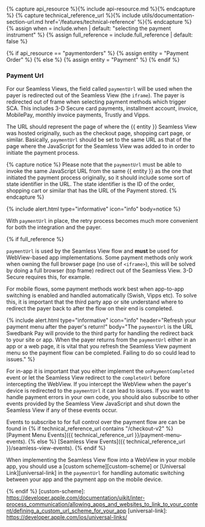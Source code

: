 {% capture api_resource %}{% include api-resource.md %}{% endcapture %}
{% capture technical_reference_url %}{% include utils/documentation-section-url.md href='/features/technical-reference' %}{% endcapture %}
{% assign when = include.when | default: "selecting the payment instrument" %}
{% assign full_reference = include.full_reference | default: false %}

{% if api_resource == "paymentorders" %}
    {% assign entity = "Payment Order" %}
{% else %}
    {% assign entity = "Payment" %}
{% endif %}

### Payment Url

For our Seamless Views, the field called `paymentUrl` will be used when the
payer is redirected out of the Seamless View (the `iframe`). The payer is
redirected out of frame when selecting payment methods which trigger SCA.
This includes 3-D Secure card payments, installment account, invoice, MobilePay,
monthly invoice payments, Trustly and Vipps.

The URL should represent the page of where the {{ entity }} Seamless View was
hosted originally, such as the checkout page, shopping cart page, or similar.
Basically, `paymentUrl` should be set to the same URL as that of the page where
the JavaScript for the Seamless View was added to in order to initiate the
payment process.

{% capture notice %}
Please note that the `paymentUrl` must be able to invoke the same JavaScript URL
from the same {{ entity }} as the one that initiated the payment process
originally, so it should include some sort of state identifier in the URL. The
state identifier is the ID of the order, shopping cart or similar that has the
URL of the Payment stored.
{% endcapture %}

{% include alert.html type="informative" icon="info" body=notice %}

With `paymentUrl` in place, the retry process becomes much more convenient for
both the integration and the payer.

{% if full_reference %}

`paymentUrl` is used by the Seamless View flow and **must** be used for
WebView-based app implementations. Some payment methods only work when
owning the full browser page (no use of `<iframe>`), this will be solved by
doing a full browser (top frame) redirect out of the Seamless View. 3-D Secure
requires this, for example.

For mobile flows, some payment methods work best when app-to-app switching
is enabled and handled automatically (Swish, Vipps etc). To solve this, it is
important that the third party app or site understand where to redirect the
payer back to after the flow on their end is completed.

{% include alert.html type="informative" icon="info" header="Refresh your
payment menu after the payer's return!" body="The `paymentUrl` is the URL
Swedbank Pay will provide to the third party for handling the redirect back to
your site or app. When the payer returns from the `paymentUrl` either in an app
or a web page, it is vital that you refresh the Seamless View payment menu so
the payment flow can be completed. Failing to do so could lead to issues." %}

For in-app it is important that you either implement the `onPaymentCompleted`
event or let the Seamless View redirect to the `completeUrl` before intercepting
the WebView. If you intercept the WebView when the payer's device is redirected
to the `paymentUrl` it can lead to issues. If you want to handle payment errors
in your own code, you should also subscribe to other events provided by the
Seamless View JavaScript and shut down the Seamless View if any of these events
occur.

Events to subscribe to for full control over the payment flow are can be found
in {% if technical_reference_url contains "/checkout-v2" %}
[Payment Menu Events]({{ technical_reference_url }}/payment-menu-events).
{% else %}
[Seamless View Events]({{ technical_reference_url }}/seamless-view-events).
{% endif %}

When implementing the Seamless View flow into a WebView in your mobile app, you
should use a [custom scheme][custom-scheme] or [Universal Link][universal-link]
in the `paymentUrl` for handling automatic switching between your app and the
payment app on the mobile device.

{% endif %}
[custom-scheme]: https://developer.apple.com/documentation/uikit/inter-process_communication/allowing_apps_and_websites_to_link_to_your_content/defining_a_custom_url_scheme_for_your_app
[universal-link]: https://developer.apple.com/ios/universal-links/
